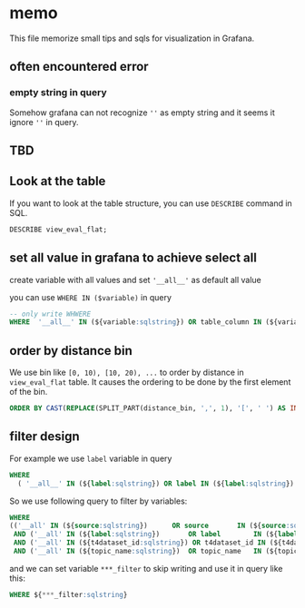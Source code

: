 # memo

This file memorize small tips and sqls for visualization in Grafana.

## often encountered error

### empty string in query

Somehow grafana can not recognize `''` as empty string and it seems it ignore `''` in query.

## TBD

## Look at the table

If you want to look at the table structure, you can use `DESCRIBE` command in SQL.

```sql
DESCRIBE view_eval_flat;
```

## set all value in grafana to achieve select all

create variable with all values and set `'__all__'` as default all value

you can use `WHERE IN ($variable)` in query

```sql
-- only write WHWERE 
WHERE  '__all__' IN (${variable:sqlstring}) OR table_column IN (${variable:sqlstring})
```

## order by distance bin

We use bin like `[0, 10), [10, 20), ...` to order by distance in `view_eval_flat` table.
It causes the ordering to be done by the first element of the bin.

```sql
ORDER BY CAST(REPLACE(SPLIT_PART(distance_bin, ',', 1), '[', ' ') AS INTEGER);
```


## filter design

For example we use `label` variable in query


```sql
WHERE
  ( '__all__' IN (${label:sqlstring}) OR label IN (${label:sqlstring}) )
```

So we use following query to filter by variables:

```sql
WHERE
(('__all' IN (${source:sqlstring})      OR source       IN (${source:sqlstring}))
 AND ('__all' IN (${label:sqlstring})       OR label        IN (${label:sqlstring}))
 AND ('__all' IN (${t4dataset_id:sqlstring}) OR t4dataset_id IN (${t4dataset_id:sqlstring}))
 AND ('__all' IN (${topic_name:sqlstring})  OR topic_name   IN (${topic_name:sqlstring})))
```

and we can set variable `***_filter` to skip writing and use it in query like this:

```sql
WHERE ${***_filter:sqlstring}
```